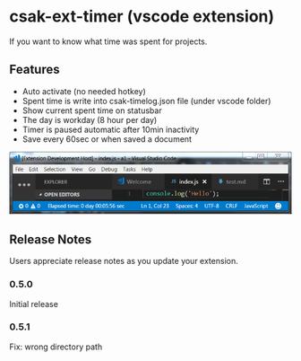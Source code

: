 # csak-ext-timer (vscode extension)

If you want to know what time was spent for projects.

## Features

* Auto activate (no needed hotkey)
* Spent time is write into csak-timelog.json file (under vscode folder)
* Show current spent time on statusbar
* The day is workday (8 hour per day)
* Timer is paused automatic after 10min inactivity
* Save every 60sec or when saved a document

![](https://github.com/csakaszamok/csak-ext-timer/blob/master/screen1.PNG?raw=true)

## Release Notes

Users appreciate release notes as you update your extension.

### 0.5.0

Initial release

### 0.5.1

Fix: wrong directory path

